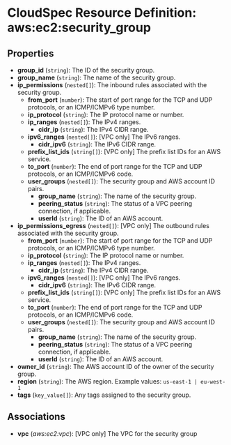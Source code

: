 # CloudSpec Resource Definition: aws:ec2:security_group


## Properties

* **group_id**
(`string`):
The ID of the security group.
* **group_name**
(`string`):
The name of the security group.
* **ip_permissions**
(`nested[]`):
The inbound rules associated with the security group.
    * **from_port**
(`number`):
The start of port range for the TCP and UDP protocols, or an ICMP/ICMPv6 type number.
    * **ip_protocol**
(`string`):
The IP protocol name or number.
    * **ip_ranges**
(`nested[]`):
The IPv4 ranges.
        * **cidr_ip**
(`string`):
The IPv4 CIDR range.
    * **ipv6_ranges**
(`nested[]`):
[VPC only] The IPv6 ranges.
        * **cidr_ipv6**
(`string`):
The IPv6 CIDR range.
    * **prefix_list_ids**
(`string[]`):
[VPC only] The prefix list IDs for an AWS service.
    * **to_port**
(`number`):
The end of port range for the TCP and UDP protocols, or an ICMP/ICMPv6 code.
    * **user_groups**
(`nested[]`):
The security group and AWS account ID pairs.
        * **group_name**
(`string`):
The name of the security group.
        * **peering_status**
(`string`):
The status of a VPC peering connection, if applicable.
        * **userId**
(`string`):
The ID of an AWS account.
* **ip_permissions_egress**
(`nested[]`):
[VPC only] The outbound rules associated with the security group.
    * **from_port**
(`number`):
The start of port range for the TCP and UDP protocols, or an ICMP/ICMPv6 type number.
    * **ip_protocol**
(`string`):
The IP protocol name or number.
    * **ip_ranges**
(`nested[]`):
The IPv4 ranges.
        * **cidr_ip**
(`string`):
The IPv4 CIDR range.
    * **ipv6_ranges**
(`nested[]`):
[VPC only] The IPv6 ranges.
        * **cidr_ipv6**
(`string`):
The IPv6 CIDR range.
    * **prefix_list_ids**
(`string[]`):
[VPC only] The prefix list IDs for an AWS service.
    * **to_port**
(`number`):
The end of port range for the TCP and UDP protocols, or an ICMP/ICMPv6 code.
    * **user_groups**
(`nested[]`):
The security group and AWS account ID pairs.
        * **group_name**
(`string`):
The name of the security group.
        * **peering_status**
(`string`):
The status of a VPC peering connection, if applicable.
        * **userId**
(`string`):
The ID of an AWS account.
* **owner_id**
(`string`):
The AWS account ID of the owner of the security group.
* **region**
(`string`):
The AWS region.
Example values: `us-east-1 | eu-west-1`
* **tags**
(`key_value[]`):
Any tags assigned to the security group.

## Associations

* **vpc**
(*aws:ec2:vpc*):
[VPC only] The VPC for the security group
